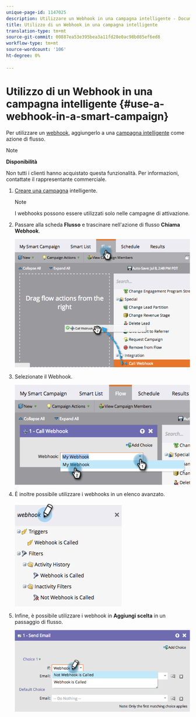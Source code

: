 ```yaml
---
unique-page-id: 1147025
description: Utilizzare un Webhook in una campagna intelligente - Documenti Marketo - Documentazione prodotto
title: Utilizzo di un Webhook in una campagna intelligente
translation-type: tm+mt
source-git-commit: 00887ea53e395bea3a11fd28e0ac98b085ef6ed8
workflow-type: tm+mt
source-wordcount: '106'
ht-degree: 0%

---
```



# Utilizzo di un Webhook in una campagna intelligente {#use-a-webhook-in-a-smart-campaign}

Per utilizzare un [webhook](http://developers.marketo.com/documentation/webhooks/), aggiungerlo a una [campagna intelligente](add-a-flow-step-to-a-smart-campaign.md) come azione di flusso.

>[!NOTE]
>
>**Disponibilità**
>
>Non tutti i clienti hanno acquistato questa funzionalità. Per informazioni, contattate il rappresentante commerciale.

1. [Creare una campagna](../../../../product-docs/core-marketo-concepts/smart-campaigns/creating-a-smart-campaign/create-a-new-smart-campaign.md) intelligente.

   >[!NOTE]
   >
   >I webhooks possono essere utilizzati solo nelle campagne di attivazione.

1. Passare alla scheda **Flusso** e trascinare nell&#39;azione di flusso **Chiama Webhook**.

   ![](assets/image2014-9-22-15-3a8-3a2.png)

1. Selezionate il Webhook.

   ![](assets/image2014-9-22-15-3a8-3a5.png)

1. È inoltre possibile utilizzare i webhooks in un elenco avanzato.

   ![](assets/2017-05-02-10-54-38.png)

1. Infine, è possibile utilizzare i webhook in **Aggiungi scelta** in un passaggio di flusso.

   ![](assets/image2014-9-22-15-3a8-3a13.png)

